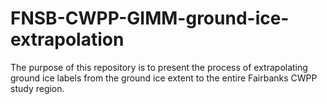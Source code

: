 # FNSB-CWPP-GIMM-ground-ice-extrapolation
The purpose of this repository is to present the process of extrapolating ground ice labels from the ground ice extent to the entire Fairbanks CWPP study region. 
